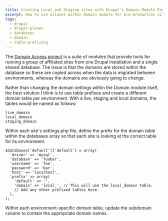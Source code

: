 ```yaml
---
title: Creating Local and Staging sites with Drupal's Domain Module Enabled
excerpt: How to use aliases within Domain module for pre-production sites.
tags:
  - drupal
  - drupal-planet
  - databases
  - domain
  - table-prefixing
---
```

The [Domain Access project](https://drupal.org/project/domain "The Domain Access project on Drupal.org") is a suite of modules that provide tools for running a group of affiliated sites from one Drupal installation and a single shared database. The issue is that the domains are stored within the database so these are copied across when the data is migrated between environments, whereas the domains are obviously going to change.

Rather than changing the domain settings within the Domain module itself, the best solution I think is to use table prefixes and create a different domain table per environment. With a live, staging and local domains, the tables would be named as follows:

```language-bash
live_domain
local_domain
staging_domain
```

Within each site's settings.php file, define the prefix for the domain table within the databases array so that each site is looking at the correct table for its environment.

```language-php
$databases['default']['default'] = array(
  'driver' => 'mysql',
  'database' => 'foobar',
  'username' => 'foo',
  'password' => 'bar',
  'host' => 'localhost',
  'prefix' => array(
    'default' => '',
    'domain' => 'local_', // This will use the local_domain table.
    // Add any other prefixed tables here.
  ),
);
```

Within each environment-specific domain table, update the subdomain column to contain the appropriate domain names.
